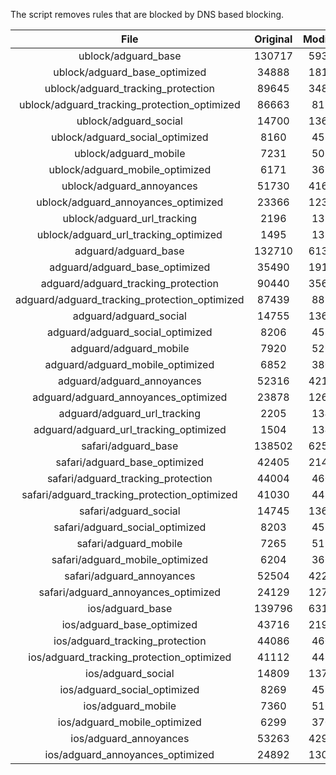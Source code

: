 The script removes rules that are blocked by DNS based blocking.


| File | Original | Modified |
|:----:|:-----:|:-----:|
| ublock/adguard_base | 130717 | 59313 |
| ublock/adguard_base_optimized | 34888 | 18114 |
| ublock/adguard_tracking_protection | 89645 | 34879 |
| ublock/adguard_tracking_protection_optimized | 86663 | 8116 |
| ublock/adguard_social | 14700 | 13636 |
| ublock/adguard_social_optimized | 8160 | 4537 |
| ublock/adguard_mobile | 7231 | 5083 |
| ublock/adguard_mobile_optimized | 6171 | 3630 |
| ublock/adguard_annoyances | 51730 | 41648 |
| ublock/adguard_annoyances_optimized | 23366 | 12343 |
| ublock/adguard_url_tracking | 2196 | 1337 |
| ublock/adguard_url_tracking_optimized | 1495 | 1334 |
| adguard/adguard_base | 132710 | 61365 |
| adguard/adguard_base_optimized | 35490 | 19150 |
| adguard/adguard_tracking_protection | 90440 | 35616 |
| adguard/adguard_tracking_protection_optimized | 87439 | 8837 |
| adguard/adguard_social | 14755 | 13696 |
| adguard/adguard_social_optimized | 8206 | 4583 |
| adguard/adguard_mobile | 7920 | 5264 |
| adguard/adguard_mobile_optimized | 6852 | 3804 |
| adguard/adguard_annoyances | 52316 | 42154 |
| adguard/adguard_annoyances_optimized | 23878 | 12620 |
| adguard/adguard_url_tracking | 2205 | 1345 |
| adguard/adguard_url_tracking_optimized | 1504 | 1342 |
| safari/adguard_base | 138502 | 62596 |
| safari/adguard_base_optimized | 42405 | 21420 |
| safari/adguard_tracking_protection | 44004 | 4600 |
| safari/adguard_tracking_protection_optimized | 41030 | 4451 |
| safari/adguard_social | 14745 | 13680 |
| safari/adguard_social_optimized | 8203 | 4570 |
| safari/adguard_mobile | 7265 | 5122 |
| safari/adguard_mobile_optimized | 6204 | 3663 |
| safari/adguard_annoyances | 52504 | 42262 |
| safari/adguard_annoyances_optimized | 24129 | 12703 |
| ios/adguard_base | 139796 | 63106 |
| ios/adguard_base_optimized | 43716 | 21927 |
| ios/adguard_tracking_protection | 44086 | 4608 |
| ios/adguard_tracking_protection_optimized | 41112 | 4459 |
| ios/adguard_social | 14809 | 13718 |
| ios/adguard_social_optimized | 8269 | 4590 |
| ios/adguard_mobile | 7360 | 5166 |
| ios/adguard_mobile_optimized | 6299 | 3704 |
| ios/adguard_annoyances | 53263 | 42913 |
| ios/adguard_annoyances_optimized | 24892 | 13021 |